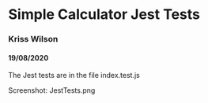 # Simple Calculator Jest Tests

### Kriss Wilson

#### 19/08/2020

The Jest tests are in the file index.test.js

Screenshot: JestTests.png
